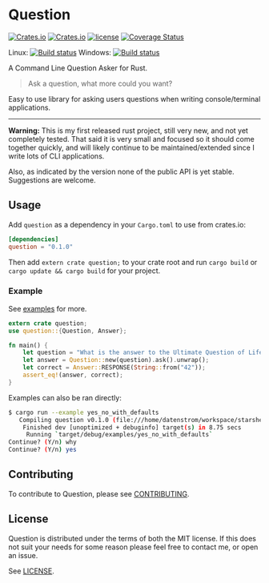# Question

[![Crates.io](https://img.shields.io/crates/v/question.svg)](https://crates.io/crates/question) [![Crates.io](https://img.shields.io/crates/d/question.svg)](https://crates.io/crates/question) [![license](http://img.shields.io/badge/license-MIT-blue.svg)](https://gitlab.com/starshell/question/blob/master/LICENSE) [![Coverage Status](https://codecov.io/gl/starshell/question/branch/master/graph/badge.svg)](https://codecov.io/gl/starshell/question)

Linux: [![Build status](https://gitlab.com/starshell/question/badges/master/pipeline.svg)](https://gitlab.com/starshell/question/commits/master)
Windows: [![Build status](https://ci.appveyor.com/api/projects/status/k7ccce79080tfu18/branch/master?svg=true)](https://ci.appveyor.com/project/Eudoxier/question/branch/master)

A Command Line Question Asker for Rust.

> Ask a question, what more could you want?

Easy to use library for asking users questions when writing console/terminal applications.

-----------------------------------------------------------------------

**Warning:** This is my first released rust project, still very new, and not yet completely tested. That said it is very small and focused so it should come together quickly, and will likely continue to be maintained/extended since I write lots of CLI applications.

Also, as indicated by the version none of the public API is yet stable. Suggestions are welcome.

## Usage

Add `question` as a dependency in your `Cargo.toml` to use from crates.io:

```toml
[dependencies]
question = "0.1.0"
```

Then add `extern crate question;` to your crate root and run `cargo build` or `cargo update && cargo build` for your project.

### Example

See [examples](examples/) for more.

```rust
extern crate question;
use question::{Question, Answer};

fn main() {
    let question = "What is the answer to the Ultimate Question of Life, the Universe, and Everything?";
    let answer = Question::new(question).ask().unwrap();
    let correct = Answer::RESPONSE(String::from("42"));
    assert_eq!(answer, correct);
}
```

Examples can also be ran directly:

```sh
$ cargo run --example yes_no_with_defaults
   Compiling question v0.1.0 (file:///home/datenstrom/workspace/starshell/question)
    Finished dev [unoptimized + debuginfo] target(s) in 8.75 secs
     Running `target/debug/examples/yes_no_with_defaults`
Continue? (Y/n) why
Continue? (Y/n) yes
```

## Contributing

To contribute to Question, please see [CONTRIBUTING](CONTRIBUTING.md).

## License

Question is distributed under the terms of both the MIT license. If this does not suit your needs for some reason please feel free to contact me, or open an issue.

See [LICENSE](LICENSE).
